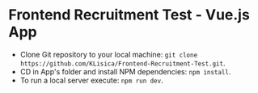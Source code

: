 # Frontend Recruitment Test - Vue.js App

- Clone Git repository to your local machine: `git clone https://github.com/KLisica/Frontend-Recruitment-Test.git`.
- CD in App's folder and install NPM dependencies: `npm install`.
- To run a local server execute: `npm run dev`.
